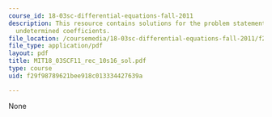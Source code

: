 ```yaml
---
course_id: 18-03sc-differential-equations-fall-2011
description: This resource contains solutions for the problem statements related to
  undetermined coefficients.
file_location: /coursemedia/18-03sc-differential-equations-fall-2011/f29f98789621bee918c013334427639a_MIT18_03SCF11_rec_10s16_sol.pdf
file_type: application/pdf
layout: pdf
title: MIT18_03SCF11_rec_10s16_sol.pdf
type: course
uid: f29f98789621bee918c013334427639a

---
```

None